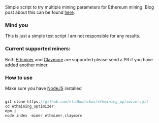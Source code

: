 Simple script to try multiple mining parameters for Ethereum mining. Blog post about this can be found [here](https://blog.vincent.frl/more-efficent-crypto-mining-in-azure/).

### Mind you
This is just a simple test script I am not responsible for any results.

### Current supported miners:
Both [Ethminer](https://github.com/ethereum-mining/ethminer) and [Claymore](https://github.com/nanopool/Claymore-Dual-Miner) are supported please send a PR if you have added another miner.

### How to use

Make sure you have [NodeJS](https://nodejs.org/en/) installed

```javascript

git clone https://github.com/vladbudnikov/ethmining_optimizer.git
cd ethmining_optimizer
npm i
node index -miner ethminer,claymore 

``` 